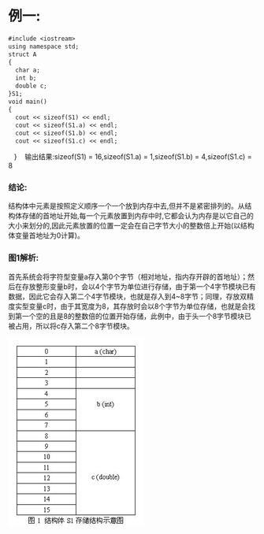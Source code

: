 # 例一:
    #include <iostream>
    using namespace std;
    struct A
    {
      char a;
      int b;
      double c;
    }S1;
    void main()
    {
      cout << sizeof(S1) << endl;
      cout << sizeof(S1.a) << endl;
      cout << sizeof(S1.b) << endl;
      cout << sizeof(S1.c) << endl;
    }
    输出结果:sizeof(S1) = 16,sizeof(S1.a) = 1,sizeof(S1.b) = 4,sizeof(S1.c) = 8
### 结论:
结构体中元素是按照定义顺序一个一个放到内存中去,但并不是紧密排列的。从结构体存储的首地址开始,每一个元素放置到内存中时,它都会认为内存是以它自己的大小来划分的,因此元素放置的位置一定会在自己字节大小的整数倍上开始(以结构体变量首地址为0计算)。    
### 图1解析:
首先系统会将字符型变量a存入第0个字节（相对地址，指内存开辟的首地址）；然后在存放整形变量b时，会以4个字节为单位进行存储，由于第一个4字节模块已有数据，因此它会存入第二个4字节模块，也就是存入到4~8字节；同理，存放双精度实型变量c时，由于其宽度为8，其存放时会以8个字节为单位存储，也就是会找到第一个空的且是8的整数倍的位置开始存储，此例中，由于头一个8字节模块已被占用，所以将c存入第二个8字节模块。


![1](https://github.com/nzhao7003/Cplusplus/blob/master/image/1.jpg)
